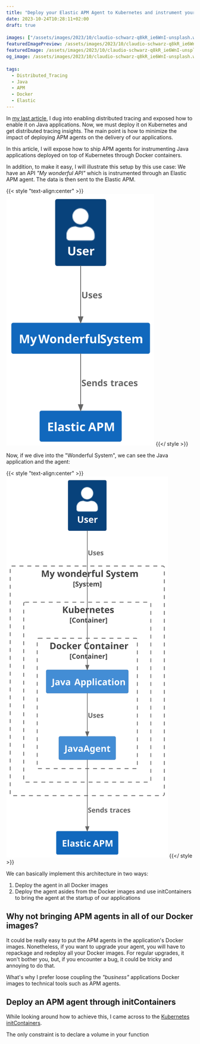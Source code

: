 ```yaml
---
title: "Deploy your Elastic APM Agent to Kubernetes and instrument your Java applications in a smart way"
date: 2023-10-24T10:28:11+02:00
draft: true

images: ["/assets/images/2023/10/claudio-schwarz-q8kR_ie6WnI-unsplash.webp"]
featuredImagePreview: /assets/images/2023/10/claudio-schwarz-q8kR_ie6WnI-unsplash.webp
featuredImage: /assets/images/2023/10/claudio-schwarz-q8kR_ie6WnI-unsplash.webp
og_image: /assets/images/2023/10/claudio-schwarz-q8kR_ie6WnI-unsplash.webp

tags:
  - Distributed_Tracing
  - Java
  - APM
  - Docker
  - Elastic
---
```


In [my last article](https://blog.touret.info/2023/09/05/distributed-tracing-opentelemetry-camel-artemis/), I dug into enabling distributed tracing and exposed how to enable it on Java applications.
Now, we must deploy it on Kubernetes and get distributed tracing insights. 
The main point is how to minimize the impact of deploying APM agents on the delivery of our applications.

In this article, I will expose how to ship APM agents for instrumenting Java applications deployed on top of Kubernetes through Docker containers.

In addition, to make it easy, I will illustrate this setup by this use case:
We have an API _"My wonderful API"_ which is instrumented through an Elastic APM agent. 
The data is then sent to the Elastic APM.


{{< style "text-align:center" >}}
![c4 context diagram](/assets/images/2023/10/architecture_system.svg )
{{</ style >}}

Now, if we dive into the "Wonderful System", we can see the Java application and the agent:

{{< style "text-align:center" >}}
![c4 context diagram](/assets/images/2023/10/architecture_container.svg )
{{</ style >}}

We can basically implement this architecture in two ways:

1. Deploy the agent in all Docker images
2. Deploy the agent asides from the Docker images and use initContainers to bring the agent at the startup of our applications  
## Why not bringing APM agents in all of our Docker images?

It could be really easy to put the APM agents in the application's Docker images.
Nonetheless, if you want to upgrade your agent, you will have to repackage and redeploy all your Docker images.
For regular upgrades, it won't bother you, but, if you encounter a bug, it could be tricky and annoying to do that.

What's why I prefer loose coupling the _"business"_ applications Docker images to technical tools such as APM agents.

## Deploy an APM agent through initContainers

While looking around how to achieve this, I came across to the [Kubernetes initContainers](https://kubernetes.io/docs/concepts/workloads/pods/init-containers/).

The only constraint is to declare a volume in your function

